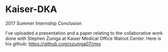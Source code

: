 # Kaiser-DKA
2017 Summer Internship Conclusion

I've uploaded a presentation and a paper relating to the collaborative work done with Stephen Zuniga at Kaiser Medical Office Walnut Center.
Here is his github: https://github.com/szuniga07/rms

